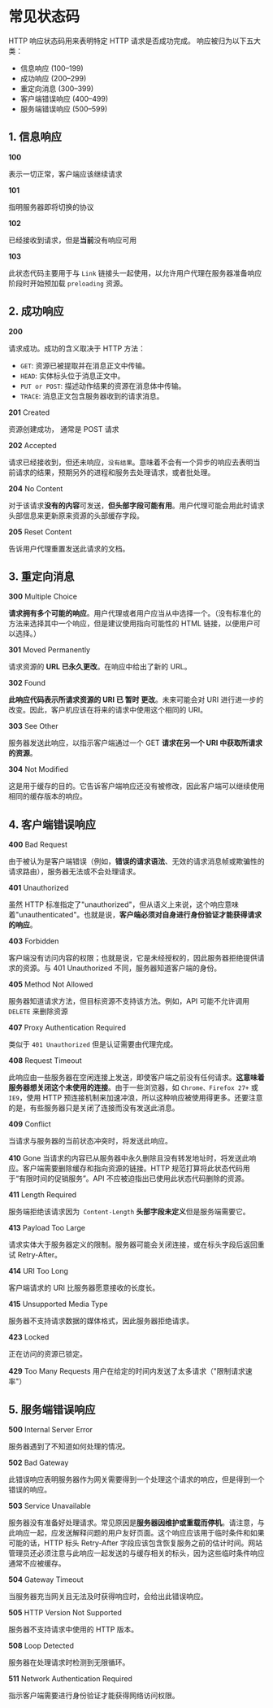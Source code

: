 # 常见状态码

HTTP 响应状态码用来表明特定 HTTP 请求是否成功完成。 响应被归为以下五大类：

- 信息响应 (100–199)
- 成功响应 (200–299)
- 重定向消息 (300–399)
- 客户端错误响应 (400–499)
- 服务端错误响应 (500–599)

## 1. 信息响应

**100**

表示一切正常，客户端应该继续请求

**101**

指明服务器即将切换的协议

**102**

已经接收到请求，但是**当前**没有响应可用

**103**

此状态代码主要用于与 `Link` 链接头一起使用，以允许用户代理在服务器准备响应阶段时开始预加载 `preloading` 资源。

## 2. 成功响应

**200**

请求成功。成功的含义取决于 HTTP 方法：

- `GET`: 资源已被提取并在消息正文中传输。
- `HEAD`: 实体标头位于消息正文中。
- `PUT or POST`: 描述动作结果的资源在消息体中传输。
- `TRACE`: 消息正文包含服务器收到的请求消息。

**201** Created

资源创建成功， 通常是 POST 请求

**202** Accepted

请求已经接收到，但还未响应，`没有结果`。意味着不会有一个异步的响应去表明当前请求的结果，预期另外的进程和服务去处理请求，或者批处理。

**204** No Content

对于该请求**没有的内容**可发送，**但头部字段可能有用**。用户代理可能会用此时请求头部信息来更新原来资源的头部缓存字段。

**205** Reset Content

告诉用户代理重置发送此请求的文档。

## 3. 重定向消息

**300** Multiple Choice

**请求拥有多个可能的响应**。用户代理或者用户应当从中选择一个。（没有标准化的方法来选择其中一个响应，但是建议使用指向可能性的 HTML 链接，以便用户可以选择。）

**301** Moved Permanently

请求资源的 **URL 已永久更改**。在响应中给出了新的 URL。

**302** Found

**此响应代码表示所请求资源的 URI 已 暂时 更改**。未来可能会对 URI 进行进一步的改变。因此，客户机应该在将来的请求中使用这个相同的 URI。

**303** See Other

服务器发送此响应，以指示客户端通过一个 GET **请求在另一个 URI 中获取所请求的资源**。

**304** Not Modified

这是用于缓存的目的。它告诉客户端响应还没有被修改，因此客户端可以继续使用相同的缓存版本的响应。

## 4. 客户端错误响应

**400** Bad Request

由于被认为是客户端错误（例如，**错误的请求语法**、无效的请求消息帧或欺骗性的请求路由），服务器无法或不会处理请求。

**401** Unauthorized

虽然 HTTP 标准指定了"unauthorized"，但从语义上来说，这个响应意味着"unauthenticated"。也就是说，**客户端必须对自身进行身份验证才能获得请求的响应**。

**403** Forbidden

客户端没有访问内容的权限；也就是说，它是未经授权的，因此服务器拒绝提供请求的资源。与 401 Unauthorized 不同，服务器知道客户端的身份。

**405** Method Not Allowed

服务器知道请求方法，但目标资源不支持该方法。例如，API 可能不允许调用 `DELETE` 来删除资源

**407** Proxy Authentication Required

类似于 `401 Unauthorized` 但是认证需要由代理完成。

**408** Request Timeout

此响应由一些服务器在空闲连接上发送，即使客户端之前没有任何请求。**这意味着服务器想关闭这个未使用的连接**。由于一些浏览器，如 `Chrome、Firefox 27+` 或 `IE9`，使用 HTTP 预连接机制来加速冲浪，所以这种响应被使用得更多。还要注意的是，有些服务器只是关闭了连接而没有发送此消息。

**409** Conflict

当请求与服务器的当前状态冲突时，将发送此响应。

**410** Gone
当请求的内容已从服务器中永久删除且没有转发地址时，将发送此响应。客户端需要删除缓存和指向资源的链接。HTTP 规范打算将此状态代码用于“有限时间的促销服务”。API 不应被迫指出已使用此状态代码删除的资源。

**411** Length Required

服务端拒绝该请求因为` Content-Length` **头部字段未定义**但是服务端需要它。

**413** Payload Too Large

请求实体大于服务器定义的限制。服务器可能会关闭连接，或在标头字段后返回重试 Retry-After。

**414** URI Too Long

客户端请求的 URI 比服务器愿意接收的长度长。

**415** Unsupported Media Type

服务器不支持请求数据的媒体格式，因此服务器拒绝请求。

**423** Locked

正在访问的资源已锁定。

**429** Too Many Requests
用户在给定的时间内发送了太多请求（"限制请求速率"）

## 5. 服务端错误响应

**500** Internal Server Error

服务器遇到了不知道如何处理的情况。

**502** Bad Gateway

此错误响应表明服务器作为网关需要得到一个处理这个请求的响应，但是得到一个错误的响应。

**503** Service Unavailable

服务器没有准备好处理请求。常见原因是**服务器因维护或重载而停机**。请注意，与此响应一起，应发送解释问题的用户友好页面。这个响应应该用于临时条件和如果可能的话，HTTP 标头 Retry-After 字段应该包含恢复服务之前的估计时间。网站管理员还必须注意与此响应一起发送的与缓存相关的标头，因为这些临时条件响应通常不应被缓存。

**504** Gateway Timeout

当服务器充当网关且无法及时获得响应时，会给出此错误响应。

**505** HTTP Version Not Supported

服务器不支持请求中使用的 HTTP 版本。

**508** Loop Detected

服务器在处理请求时检测到无限循环。

**511** Network Authentication Required

指示客户端需要进行身份验证才能获得网络访问权限。
